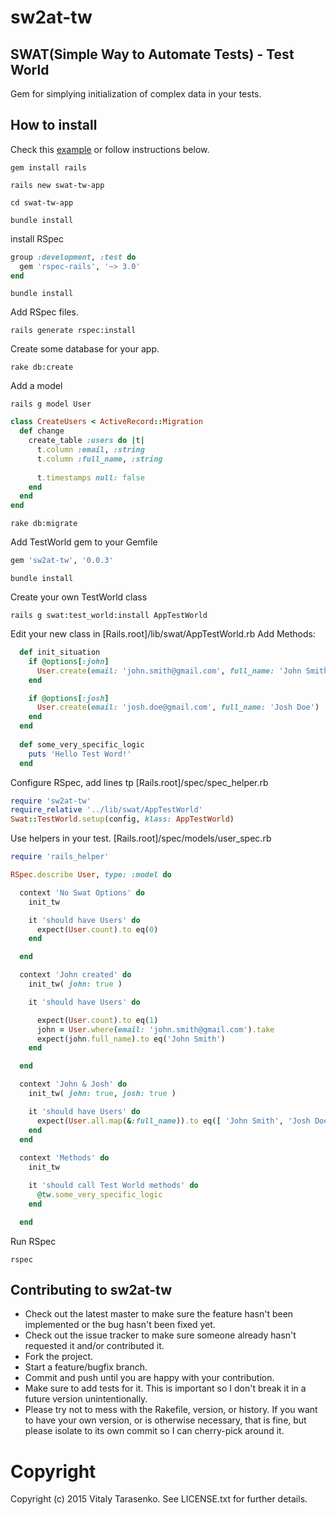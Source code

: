 # sw2at-tw
## SWAT(Simple Way to Automate Tests) - Test World 
Gem for simplying initialization of complex data in your tests.

## How to install

Check this [example](https://github.com/tw4qa/swat-tw-example) or follow instructions below.

`gem install rails`

`rails new swat-tw-app`

`cd swat-tw-app`

`bundle install`

install RSpec
```ruby
group :development, :test do
  gem 'rspec-rails', '~> 3.0'
end
```
`bundle install`

Add RSpec files.

`rails generate rspec:install`

Create some database for your app.

`rake db:create`

Add a model

`rails g model User`

```ruby
class CreateUsers < ActiveRecord::Migration
  def change
    create_table :users do |t|
      t.column :email, :string
      t.column :full_name, :string
      
      t.timestamps null: false
    end
  end
end
```

`rake db:migrate`


Add TestWorld gem to your Gemfile

```ruby
gem 'sw2at-tw', '0.0.3'
```

`bundle install`

Create your own TestWorld class

`rails g swat:test_world:install AppTestWorld`

Edit your new class in [Rails.root]/lib/swat/AppTestWorld.rb
Add Methods:
```ruby
  def init_situation
    if @options[:john]
      User.create(email: 'john.smith@gmail.com', full_name: 'John Smith')
    end

    if @options[:josh]
      User.create(email: 'josh.doe@gmail.com', full_name: 'Josh Doe')
    end
  end
  
  def some_very_specific_logic
    puts 'Hello Test Word!'
  end
```

Configure RSpec, add lines tp [Rails.root]/spec/spec_helper.rb

```ruby
require 'sw2at-tw'
require_relative '../lib/swat/AppTestWorld'
Swat::TestWorld.setup(config, klass: AppTestWorld)
```

Use helpers in your test. [Rails.root]/spec/models/user_spec.rb

```ruby
require 'rails_helper'

RSpec.describe User, type: :model do

  context 'No Swat Options' do
    init_tw

    it 'should have Users' do
      expect(User.count).to eq(0)
    end

  end

  context 'John created' do
    init_tw( john: true )

    it 'should have Users' do

      expect(User.count).to eq(1)
      john = User.where(email: 'john.smith@gmail.com').take
      expect(john.full_name).to eq('John Smith')
    end

  end

  context 'John & Josh' do
    init_tw( john: true, josh: true )

    it 'should have Users' do
      expect(User.all.map(&:full_name)).to eq([ 'John Smith', 'Josh Doe' ])
    end
  end
  
  context 'Methods' do
    init_tw

    it 'should call Test World methods' do
      @tw.some_very_specific_logic
    end

  end
```

Run RSpec

`rspec`

## Contributing to sw2at-tw
 
* Check out the latest master to make sure the feature hasn't been implemented or the bug hasn't been fixed yet.
* Check out the issue tracker to make sure someone already hasn't requested it and/or contributed it.
* Fork the project.
* Start a feature/bugfix branch.
* Commit and push until you are happy with your contribution.
* Make sure to add tests for it. This is important so I don't break it in a future version unintentionally.
* Please try not to mess with the Rakefile, version, or history. If you want to have your own version, or is otherwise necessary, that is fine, but please isolate to its own commit so I can cherry-pick around it.

# Copyright

Copyright (c) 2015 Vitaly Tarasenko. See LICENSE.txt for
further details.

